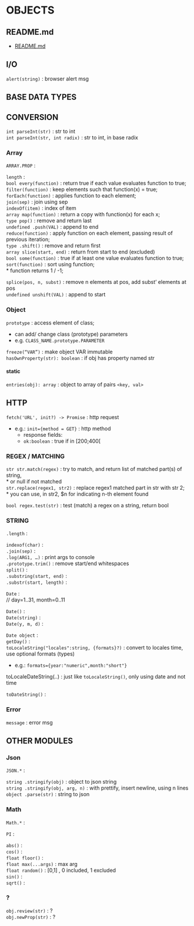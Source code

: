 # OBJECTS  
  
  
## README.md  
*	[README.md](./README.md)  

  
## I/O   
`alert(string)` : browser alert msg  
  
## BASE DATA TYPES

## CONVERSION   
`int parseInt(str)` : str to int  
`int parseInt(str, int radix)` : str to int, in base radix  

### Array   
`ARRAY.PROP` :  

`length` :   
`bool every(function)` : return true if each value evaluates function to true;  
`filter(function)` : keep elements such that function(x) = true;  
`forEach(function)` : applies function to each element;  
`join(sep)` : join using sep  
`indexOf(item)` : index of item  
`array map(function)` : return a copy with function(x) for each x;  
`type pop()` : remove and return last  
`undefined .push(VAL)` : append to end  
`reduce(function)` : apply function on each element, passing result of previous iteration;  
`type .shift()` : remove and return first  
`array slice(start, end)` : return from start to end (excluded)  
`bool some(function)` : true if at least one value evaluates function to true;  
`sort(function)` : sort using function;  
		*				function returns 1 / -1;  

`splice(pos, n, subst)` : remove n elements at pos, add subst’ elements at pos  
`undefined unshift(VAL)` : append to start   
  
### Object 
`prototype`	: access element of class;  
*	can add/ change class (prototype) parameters  
*	e.g. `CLASS_NAME.prototype.PARAMETER`  

`freeze(“VAR”)` : make object VAR immutable  
`hasOwnProperty(str): boolean` : if obj has property named str  

#### static
`entries(obj): array` : object to array of pairs `<key, val>`  


## HTTP
`fetch('URL', init?) -> Promise` : http request  
*	e.g.: `init={method = GET}` : http method  
	*	response fields:
	*	`ok:boolean` : true if in [200;400[  
  
### REGEX / MATCHING   
`str str.match(regex)` : try to match, and return list of matched part(s) of string,  
	*			or null if not matched  
`str.replace(regex1, str2)` : replace regex1 matched part in str with str 2;  
		*				you can use, in str2, $n for indicating n-th element found  

`bool regex.test(str)` : test (match) a regex on a string, return bool  
  
### STRING   
`.length` :   
  
`indexof(char)` :   
`.join(sep)` :   
`.log(ARG1, …)` : print args to console  
`.prototype.trim()` : remove start/end whitespaces  
`split()` :   
`.substring(start, end)` :   
`.substr(start, length)` :   
  
`Date` :   
// day=1..31, month=0..11  

`Date()` :   
`Date(string)` :   
`Date(y, m, d)` :   
  
`Date object` :   
`getDay()` :   
`toLocaleString("locales":string, {formats}?)` : convert to locales time, use optional formats (types)  
*	e.g.: `formats={year:"numeric",month:"short"}`  

toLocaleDateString(..) : just like `toLocaleString()`, only using date and not time  

`toDateString()` :   
  
### Error
`message` : error msg  


## OTHER MODULES

### Json   
`JSON.*` :  

`string .stringify(obj)` : object to json string  
`string .stringify(obj, arg, n)` : with prettify, insert newline, using n lines  
`object .parse(str)` : string to json  
  
### Math
`Math.*` :  

`PI` :    
  
`abs()` :  
`cos()` :  
`float floor()` :   
`float max(...args)` : max arg  
`float random()` : [0,1] , 0 included, 1 excluded  
`sin()` :  
`sqrt()` :  


### ?
`obj.review(str)` : ?  
`obj.newProp(str)` : ?  